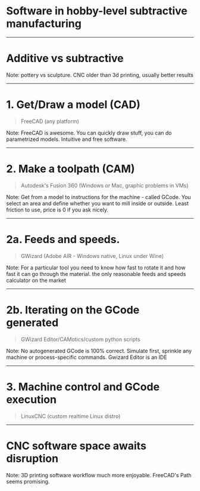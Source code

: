 
# Software in hobby-level subtractive manufacturing

---

# Additive vs subtractive

Note: pottery vs sculpture. CNC older than 3d printing, usually better results

---

<!-- .slide: data-background="./images/freecad.png" -->
# 1. Get/Draw a model (CAD)
> FreeCAD (any platform)

Note: FreeCAD is awesome. You can quickly draw stuff, you can do parametrized models. Intuitive and free software.

---

# 2. Make a toolpath (CAM)
> Autodesk's Fusion 360 (Windows or Mac, graphic problems in VMs)

Note: Get from a model to instructions for the machine - called GCode. You select an area and define whether you want to mill inside or outside. Least friction to use, price is 0 if you ask nicely. 

---

# 2a. Feeds and speeds.
> GWizard (Adobe AIR - Windows native, Linux under Wine)

Note: For a particular tool you need to know how fast to rotate it and how fast it can go through the material. the only reasonable feeds and speeds calculator on the market

--- 
# 2b. Iterating on the GCode generated
> GWizard Editor/CAMotics/custom python scripts

Note: No autogenerated GCode is 100% correct. Simulate first, sprinkle any machine or process-specific commands. Gwizard Editor is an IDE

---

# 3. Machine control and GCode execution
> LinuxCNC (custom realtime Linux distro)

---

# CNC software space awaits disruption

Note: 3D printing software workflow much more enjoyable. FreeCAD's Path seems promising.
